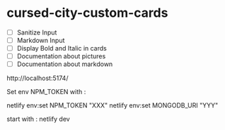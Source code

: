 # cursed-city-custom-cards

- [ ] Sanitize Input
- [ ] Markdown Input
- [ ] Display Bold and Italic in cards
- [ ] Documentation about pictures
- [ ] Documentation about markdown

http://localhost:5174/

Set env NPM_TOKEN with :

netlify env:set NPM_TOKEN "XXX"
netlify env:set MONGODB_URI "YYY"

start with : netlify dev
